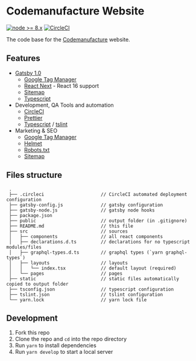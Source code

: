 # Codemanufacture Website

[![node >= 8.x](https://img.shields.io/badge/node-%3E%3D%208.x-brightgreen.svg?style=flat-square)](https://nodejs.org/)
[![CircleCI](https://circleci.com/gh/codemanufacture/codemanufacture.com.svg?style=svg)](https://circleci.com/gh/codemanufacture/codemanufacture.com)

The code base for the [Codemanufacture](https://codemanufacture.com/) website.

## Features

-   [Gatsby 1.0](https://www.gatsbyjs.org/)
    -   [Google Tag Manager](https://www.gatsbyjs.org/packages/gatsby-plugin-google-tagmanager)
    -   [React Next](https://www.gatsbyjs.org/packages/gatsby-plugin-react-next) - React 16 support
    -   [Sitemap](https://www.gatsbyjs.org/packages/gatsby-plugin-sitemap)
    -   [Typescript](https://www.gatsbyjs.org/packages/gatsby-plugin-typescript)
-   Development, QA Tools and automation
    -   [CircleCI](https://circleci.com/)
    -   [Prettier](https://prettier.io/)
    -   [Typescript](https://www.typescriptlang.org/) / [tslint](https://palantir.github.io/tslint/)
-   Marketing & SEO
    -   [Google Tag Manager](https://support.google.com/tagmanager/answer/6102821?hl=en)
    -   [Helmet](https://github.com/nfl/react-helmet)
    -   [Robots.txt](https://moz.com/learn/seo/robotstxt)
    -   [Sitemap](https://www.sitemaps.org/protocol.html)

## Files structure

     .
     ├── .circleci                     // CircleCI automated deployment configuration
     ├── gatsby-config.js              // gatsby configuration
     ├── gatsby-node.js                // gatsby node hooks
     ├── package.json
     ├── public                        // output folder (in .gitignore)
     ├── README.md                     // this file     
     ├── src                           // sources
     │   ├── components                // all react components
     │   ├── declarations.d.ts         // declarations for no typescript modules/files
     │   ├── graphql-types.d.ts        // graphql types (`yarn graphql-types`)
     │   ├── layouts                   // layouts
     │   │   └── index.tsx             // default layout (required)
     │   └── pages                     // pages
     ├── static                        // static files automatically copied to output folder
     ├── tsconfig.json                 // typescript configuration
     ├── tslint.json                   // tslint configuration
     └── yarn.lock                     // yarn lock file

## Development

1. Fork this repo
1. Clone the repo and `cd` into the repo directory
1. Run `yarn` to install dependencies
1. Run `yarn develop` to start a local server

